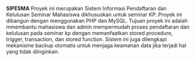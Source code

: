 **SIPESMA**
Proyek ini merupakan Sistem Informasi Pendaftaran dan Kelulusan Seminar Mahasiswa dikhususkan untuk seminar KP. Proyek ini dibangun dengan menggunakan PHP dan MySQL. Tujuan proyek ini adalah mmembantu mahasiswa dan admin mempermudah proses pendaftaran dan kelulusan pada seminar kp dengan memanfaatkan stored procedure, trigger, transaction, dan stored function. Sistem ini juga dilengkapi mekanisme backup otomatis untuk menjaga keamanan data jika terjadi hal yang tidak diinginkan.

